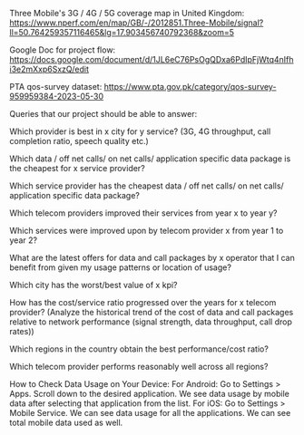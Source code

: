 Three Mobile's 3G / 4G / 5G coverage map in United Kingdom: https://www.nperf.com/en/map/GB/-/2012851.Three-Mobile/signal?ll=50.764259357116465&lg=17.903456740792368&zoom=5

Google Doc for project flow: https://docs.google.com/document/d/1JL6eC76PsOgQDxa6PdIpFjWtq4nIfhi3e2mXxp6SxzQ/edit

PTA qos-survey dataset: https://www.pta.gov.pk/category/qos-survey-959959384-2023-05-30

Queries that our project should be able to answer:

Which provider is best in x city for y service? (3G, 4G throughput, call completion ratio, speech quality etc.)

Which data / off net calls/ on net calls/ application specific data package is the cheapest for x service provider?

Which service provider has the cheapest data / off net calls/ on net calls/ application specific data package?

Which telecom providers improved their services from year x to year y?

Which services were improved upon by telecom provider x from year 1 to year 2?

What are the latest offers for data and call packages by x operator that I can benefit from given my usage patterns or location of usage?

Which city has the worst/best value of x kpi?

How has the cost/service ratio progressed over the years for x telecom provider? (Analyze the historical trend of the cost of data and 
call packages relative to network performance (signal strength, data throughput, call drop rates))

Which regions in the country obtain the best performance/cost ratio?

Which telecom provider performs reasonably well across all regions?

How to Check Data Usage on Your Device:
For Android:
Go to Settings > Apps. Scroll down to the desired application. We see data usage by mobile data after selecting that application from the list.
For iOS:
Go to Settings > Mobile Service. We can see data usage for all the applications.
We can see total mobile data used as well.

